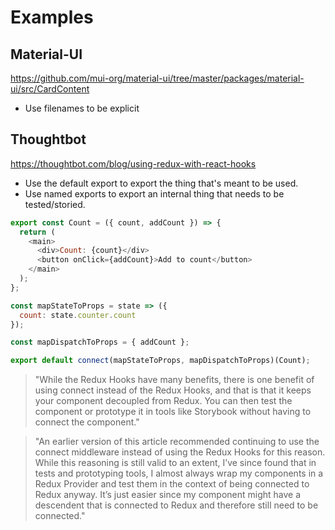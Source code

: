 # Examples

## Material-UI

https://github.com/mui-org/material-ui/tree/master/packages/material-ui/src/CardContent

* Use filenames to be explicit


## Thoughtbot

https://thoughtbot.com/blog/using-redux-with-react-hooks

* Use the default export to export the thing that's meant to be used.
* Use named exports to export an internal thing that needs to be tested/storied.

```js
export const Count = ({ count, addCount }) => {
  return (
    <main>
      <div>Count: {count}</div>
      <button onClick={addCount}>Add to count</button>
    </main>
  );
};

const mapStateToProps = state => ({
  count: state.counter.count
});

const mapDispatchToProps = { addCount };

export default connect(mapStateToProps, mapDispatchToProps)(Count);
```

> "While the Redux Hooks have many benefits, there is one benefit of using connect instead of the Redux Hooks, and that is that it keeps your component decoupled from Redux. You can then test the component or prototype it in tools like Storybook without having to connect the component."

> "An earlier version of this article recommended continuing to use the connect middleware instead of using the Redux Hooks for this reason. While this reasoning is still valid to an extent, I’ve since found that in tests and prototyping tools, I almost always wrap my components in a Redux Provider and test them in the context of being connected to Redux anyway. It’s just easier since my component might have a descendent that is connected to Redux and therefore still need to be connected."

